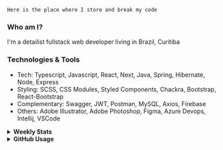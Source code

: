 ```
Here is the place where I store and break my code
```
### Who am I?
I'm a detailist fullstack web developer living in Brazil, Curitiba

### Technologies & Tools
- Tech: Typescript, Javascript, React, Next, Java, Spring, Hibernate, Node, Express
- Styling: SCSS, CSS Modules, Styled Components, Chackra, Bootstrap, React-Bootstrap
- Complementary: Swagger, JWT, Postman, MySQL, Axios, Firebase
- Others: Adobe Illustrator, Adobe Photoshop, Figma, Azure Devops, Intellij, VSCode

<details>
  <summary><b> Weekly Stats</b></summary>
<!--START_SECTION:waka-->

```txt
TypeScript       12 hrs 7 mins   █████████▓░░░░░░░░░░░░░░░   38.34 %
JavaScript       9 hrs 13 mins   ███████▒░░░░░░░░░░░░░░░░░   29.19 %
Java             5 hrs 30 mins   ████▒░░░░░░░░░░░░░░░░░░░░   17.40 %
HTML             2 hrs 31 mins   ██░░░░░░░░░░░░░░░░░░░░░░░   08.00 %
Other            44 mins         ▓░░░░░░░░░░░░░░░░░░░░░░░░   02.36 %
```

<!--END_SECTION:waka-->
</details>

<details>
  <summary><b> GitHub Usage</b></summary>
  
[![Top Langs](https://github-readme-stats.vercel.app/api/top-langs/?username=gxlpes&&langs_count=9&layout=compact)](https://github.com/anuraghazra/github-readme-stats)

</details>
